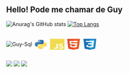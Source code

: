 ## Hello! Pode me chamar de Guy 
![Anurag's GitHub stats](https://github-readme-stats.vercel.app/api?username=GuyAldo&show_icons=true&theme=dark)
[![Top Langs](https://github-readme-stats.vercel.app/api/top-langs/?username=GuyAldo&layout=compact)](https://github.com/anuraghazra/github-readme-stats)
  <div style="display: inline_block"><br>
  <img align="center" alt="Guy-Sql" height="30" width="40" src="https://cdn.jsdelivr.net/gh/devicons/devicon/icons/mysql/mysql-original.svg" />
  <img align="center" alt="Guy-Python" height="30" width="40" src="https://raw.githubusercontent.com/devicons/devicon/master/icons/python/python-original.svg">
  <img align="center" alt="Guy-Js" height="30" width="40" src="https://raw.githubusercontent.com/devicons/devicon/master/icons/javascript/javascript-plain.svg">
  <img align="center" alt="Guy-HTML" height="30" width="40" src="https://raw.githubusercontent.com/devicons/devicon/master/icons/html5/html5-original.svg">
  <img align="center" alt="Guy-CSS" height="30" width="40" src="https://raw.githubusercontent.com/devicons/devicon/master/icons/css3/css3-original.svg">
</div>
  
  ##
  
<div>
 <a href="https://discord.gg/uEnPHaDG" target="_blank"><img src="https://img.shields.io/badge/Discord-7289DA?style=for-the-badge&logo=discord&logoColor=white" target="_blank"></a> 
 <a href="https://twitter.com/Guylher20420197" target="_blank"><img src="https://img.shields.io/badge/Twitter-1DA1F2?style=for-the-badge&logo=twitter&logoColor=white"></a>   
 <a href = "aldoguylherme0@gmail.com"><img src="https://img.shields.io/badge/-Gmail-%23333?style=for-the-badge&logo=gmail&logoColor=white" target="_blank"></a>
</div>
